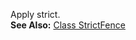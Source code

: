  Apply strict.   
**See Also:** [Class StrictFence](/grunt-build-include/classes/src_modules_fences.strictfence.html)  